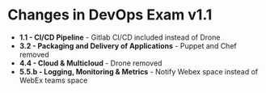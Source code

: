 # Changes in DevOps Exam v1.1
* **1.1 - CI/CD Pipeline** - Gitlab CI/CD included instead of Drone
* **3.2 - Packaging and Delivery of Applications** - Puppet and Chef removed
* **4.4 - Cloud & Multicloud** - Drone removed
* **5.5.b - Logging, Monitoring & Metrics** - Notify Webex space instead of WebEx teams space